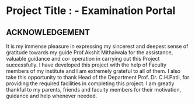 # Project Title : - Examination Portal

## ACKNOWLEDGEMENT

   It is my immense pleasure in expressing my sincerest and deepest sense of gratitude towards my guide Prof.Akshit Mithaiwala for the assistance, valuable guidance and co- operation in carrying out this Project successfully. I have developed this project with the help of Faculty members of my institute and I am extremely grateful to all of them. I also take this opportunity to thank Head of the Department Prof. Dr. C.H.Patil, for providing the required facilities in completing this project. I am greatly thankful to my parents, friends and faculty members for their motivation, guidance and help whenever needed.
